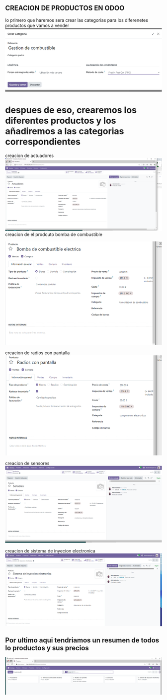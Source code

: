 


## CREACION DE PRODUCTOS EN ODOO

lo primero que haremos sera crear las categorias para los diferenetes productos que vamos a vender 
![alt text](imagenes_alberto/IAW_3.PNG)


# despues de eso, crearemos los diferentes productos y los añadiremos a las categorias correspondientes 

creacion de actuadores 
![alt text](imagenes_alberto/IAW_2.PNG)
creacion de el prodcuto bomba de combustible

![alt text](imagenes_alberto/IAW_4.PNG)

creacion de radios con pantalla 
![alt text](imagenes_alberto/IAW_5.PNG)

creacion de sensores 
![alt text](imagenes_alberto/IAW_6.PNG)

creacion de sistema de inyecion electronica
![alt text](imagenes_alberto/IAW_7.PNG)


## Por ultimo aqui tendriamos un resumen de todos lo productos y sus precios 

![alt text](imagenes_alberto/IAW_1.PNG)
